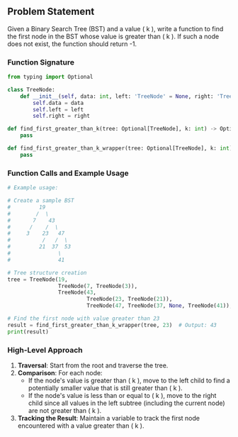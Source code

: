 ## Problem Statement

Given a Binary Search Tree (BST) and a value \( k \), write a function to find the first node in the BST whose value is greater than \( k \). If such a node does not exist, the function should return -1.

### Function Signature

```python
from typing import Optional

class TreeNode:
    def __init__(self, data: int, left: 'TreeNode' = None, right: 'TreeNode' = None):
        self.data = data
        self.left = left
        self.right = right

def find_first_greater_than_k(tree: Optional[TreeNode], k: int) -> Optional[TreeNode]:
    pass

def find_first_greater_than_k_wrapper(tree: Optional[TreeNode], k: int) -> int:
    pass
```

### Function Calls and Example Usage

```python
# Example usage:

# Create a sample BST
#         19
#        /  \
#       7    43
#      /    /  \
#     3    23   47
#          /   /  \
#         21  37  53
#               \
#               41

# Tree structure creation
tree = TreeNode(19, 
                TreeNode(7, TreeNode(3)),
                TreeNode(43, 
                         TreeNode(23, TreeNode(21)), 
                         TreeNode(47, TreeNode(37, None, TreeNode(41)), TreeNode(53))))

# Find the first node with value greater than 23
result = find_first_greater_than_k_wrapper(tree, 23)  # Output: 43
print(result)
```

### High-Level Approach

1. **Traversal**: Start from the root and traverse the tree.
2. **Comparison**: For each node:
   - If the node's value is greater than \( k \), move to the left child to find a potentially smaller value that is still greater than \( k \).
   - If the node's value is less than or equal to \( k \), move to the right child since all values in the left subtree (including the current node) are not greater than \( k \).
3. **Tracking the Result**: Maintain a variable to track the first node encountered with a value greater than \( k \).

